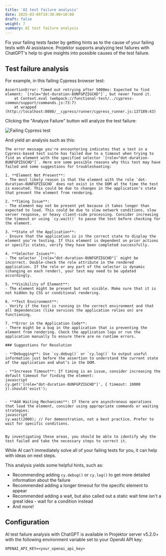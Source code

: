 ```yaml
---
title: 'AI test failure analysis'
date: 2025-03-05T19:30:08+10:00
draft: false
weight: 7
summary: AI test failure analysis
---
```


Fix your failing tests faster by getting hints as to the cause of your failing tests with AI assistance.
Projektor supports analyzing test failures with ChatGPT's help to give insights into possible causes of the test
failure.

## Test failure analysis

For example, in this failing Cypress browser test:

```
AssertionError: Timed out retrying after 5000ms: Expected to find element: `[role="dot-duration-8UNFGPZIGCHD"]`, but never found it.
    at Context.eval (webpack://functional-test/../cypress-common/support/commands.js:73:7)
    at wrapped (http://localhost:8080/__cypress/runner/cypress_runner.js:137189:43)
```

Clicking the "Analyze Failure" button will analyze the test failure:

![Failing Cypress test](/images/ai/cypress-failing-test-ai.png "Failing Cypress test")

And yield an analysis such as this:

```
The error message you're encountering indicates that a test in a Cypress-based test suite has failed due to a timeout when trying to find an element with the specified selector `[role="dot-duration-8UNFGPZIGCHD"]`. Here are some possible reasons why this test may have failed and some suggestions for troubleshooting:

1. **Element Not Present**:
- The most likely reason is that the element with the role `dot-duration-8UNFGPZIGCHD` does not exist in the DOM at the time the test is executed. This could be due to changes in the application’s state that prevent the element from rendering.

2. **Timing Issue**:
- The element may not be present yet because it takes longer than expected to load. This could be due to slow network conditions, slow server response, or heavy client-side processing. Consider increasing the timeout or using `cy.wait()` to pause the test before checking for the element.

3. **State of the Application**:
- Ensure that the application is in the correct state to display the element you’re testing. If this element is dependent on prior actions or specific states, verify they have been completed successfully.

4. **Selector Issues**:
- The selector `[role="dot-duration-8UNFGPZIGCHD"]` might be incorrect. Double-check the role attribute in the rendered application. If the role or any part of the selector is dynamic (changing on each render), your test may need to be updated accordingly.

5. **Visibility of Element**:
- The element might be present but not visible. Make sure that it is not hidden by CSS or conditional rendering.

6. **Test Environment**:
- Verify if the test is running in the correct environment and that all dependencies (like services the application relies on) are functioning.

7. **Error in the Application Code**:
- There might be a bug in the application that is preventing the element from rendering. Check the application logs or run the application manually to ensure there are no runtime errors.

### Suggestions for Resolution

- **Debugging**: Use `cy.debug()` or `cy.log()` to output useful information just before the assertion to understand the current state of the application and what’s in the DOM.

- **Increase Timeout**: If timing is an issue, consider increasing the default timeout for finding the element:
javascript
cy.get('[role="dot-duration-8UNFGPZIGCHD"]', { timeout: 10000 }).should('exist');


- **Add Waiting Mechanisms**: If there are asynchronous operations that load the element, consider using appropriate commands or waiting strategies:
javascript
cy.wait(2000); // For demonstration, not a best practice. Prefer to wait for specific conditions.


By investigating these areas, you should be able to identify why the test failed and take the necessary steps to correct it.
```

While AI can't immediately solve all of your failing tests for you, it can help with ideas on next steps.

This analysis yields some helpful hints, such as:

* Recommending adding `cy.debug()` or `cy.log()` to get more detailed information about the failure
* Recommended adding a longer timeout for the specific element to appear
* Recommended adding a wait, but also called out a static wait time isn't a great idea - wait for a condition instead
* And more!

## Configuration

AI test failure analysis with ChatGPT is available in Projektor server v5.2.0+ with the following environment variable set
to your OpenAI API key:

```
OPENAI_API_KEY=<your_openai_api_key>
```
